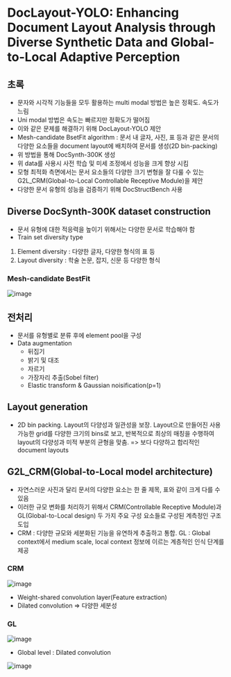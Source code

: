 # DocLayout-YOLO: Enhancing Document Layout Analysis through Diverse Synthetic Data and Global-to-Local Adaptive Perception

## 초록
- 문자와 시각적 기능들을 모두 활용하는 multi modal 방법은 높은 정확도. 속도가 느림
- Uni modal 방법은 속도는 빠르지만 정확도가 떨어짐
- 이와 같은 문제를 해결하기 위해 DocLayout-YOLO 제안
- Mesh-candidate BsetFit algorithm : 문서 내 글자, 사진, 표 등과 같은 문서의 다양한 요소들을 document layout에 배치하여 문서를 생성(2D bin-packing)
- 위 방법을 통해 DocSynth-300K 생성
- 위 data를 사용시 사전 학습 및 미세 조정에서 성능을 크게 향상 시킴
- 모형 최적화 측면에서는 문서 요소들의 다양한 크기 변형을 잘 다룰 수 있는 G2L_CRM(Global-to-Local Controllable Receptive Module)을 제안
- 다양한 문서 유형의 성능을 검증하기 위해 DocStructBench 사용

## Diverse DocSynth-300K dataset construction
- 문서 유형에 대한 적응력을 높이기 위해서는 다양한 문서로 학습해야 함
- Train set diversity type
1. Element diversity : 다양한 글자, 다양한 형식의 표 등
2. Layout diversity : 학술 논문, 잡지, 신문 등 다양한 형식


### Mesh-candidate BestFit

![image](https://github.com/user-attachments/assets/17dbd165-6c7b-41f9-a75b-ec4b8bcfd83f)

## 전처리
- 문서를 유형별로 분류 후에 element pool을 구성
- Data augmentation
    - 뒤집기
    - 밝기 및 대조
    - 자르기
    - 가장자리 추출(Sobel filter)
    - Elastic transform & Gaussian noisification(p=1)

## Layout generation
- 2D bin packing. Layout의 다양성과 일관성을 보장. Layout으로 만들어진 사용 가능한 grid를 다양한 크기의 bins로 보고, 반복적으로 최상의 매칭을 수행하여 layout의 다양성과 미적 부분의 균형을 맞춤. => 보다 다양하고 합리적인 document layouts

## G2L_CRM(Global-to-Local model architecture)
- 자연스러운 사진과 달리 문서의 다양한 요소는 한 줄 제목, 표와 같이 크게 다를 수 있음
- 이러한 규모 변화를 처리하기 위해서 CRM(Controllable Receptive Module)과 GL(Global-to-Local design) 두 가지 주요 구성 요소들로 구성된 계측정인 구조 도입
- CRM : 다양한 규모와 세분화된 기능을 유연하게 추출하고 통합. GL : Global context에서 medium scale, local context 정보에 이르는 계층적인 인식 단계를 제공

### CRM

![image](https://github.com/user-attachments/assets/f01d69c3-4ddf-4fdd-8db5-61b07d5afa4a)

- Weight-shared convolution layer(Feature extraction)
- Dilated convolution => 다양한 세분성

### GL

![image](https://github.com/user-attachments/assets/5da75044-7a95-4167-8881-1052f40cdb99)

- Global level : Dilated convolution

![image](https://github.com/user-attachments/assets/03fa2a10-d4dd-42e4-b932-c65a5e3ec34f)



